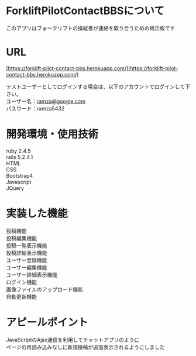 # ForkliftPilotContactBBSについて
このアプリはフォークリフトの操縦者が連絡を取り合うための掲示板です<br>

# URL
[https://forklift-pilot-contact-bbs.herokuapp.com/](https://forklift-pilot-contact-bbs.herokuapp.com/)<br>

テストユーザーとしてログインする場合は、以下のアカウントでログインして下さい。<br>
ユーザー名：ramza@google.com<br>
パスワード：ramza5432<br>

# 開発環境・使用技術
ruby 2.4.5<br>
rails 5.2.4.1<br>
HTML<br>
CSS<br>
Bootstrap4<br>
Javascript<br>
JQuery<br>

# 実装した機能
投稿機能<br>
投稿編集機能<br>
投稿一覧表示機能<br>
投稿詳細表示機能<br>
ユーザー登録機能<br>
ユーザー編集機能<br>
ユーザー詳細表示機能<br>
ログイン機能<br>
画像ファイルのアップロード機能<br>
自動更新機能<br>

# アピールポイント
JavaScriptのAjax通信を利用してチャットアプリのように<br>
ページの再読み込みなしに新規投稿が追加表示されるようにしました
